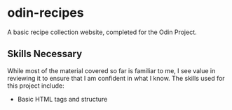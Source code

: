 # odin-recipes
A basic recipe collection website, completed for the Odin Project.

## Skills Necessary
While most of the material covered so far is familiar to me, I see value in
reviewing it to ensure that I am confident in what I know. The skills used
for this project include:

* Basic HTML tags and structure